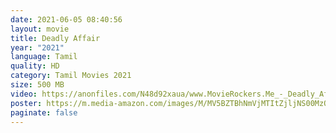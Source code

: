 ```yaml
---
date: 2021-06-05 08:40:56
layout: movie
title: Deadly Affair
year: "2021"
language: Tamil
quality: HD
category: Tamil Movies 2021
size: 500 MB
video: https://anonfiles.com/N48d92xaua/www.MovieRockers.Me_-_Deadly_Affair_2021_Tamil_HDRip_480p_Single_Part_mp4
poster: https://m.media-amazon.com/images/M/MV5BZTBhNmVjMTItZjljNS00MzQ0LWJlNjYtN2QzZjMxYThmZmQ4XkEyXkFqcGdeQXVyNjY1NTEwMjM@._V1_UY1200_CR165,0,630,1200_AL_.jpg
paginate: false
---
```

